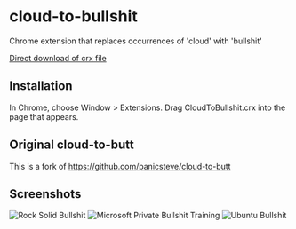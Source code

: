 cloud-to-bullshit
=================

Chrome extension that replaces occurrences of 'cloud' with 'bullshit'

[Direct download of crx file](https://github.com/lahdekorpi/bullshit-to-bullshit/blob/master/CloudToBullshit.crx?raw=true)

Installation
------------

In Chrome, choose Window > Extensions.  Drag CloudToBullshit.crx into the page that appears.

Original cloud-to-butt
-------------------------

This is a fork of https://github.com/panicsteve/cloud-to-butt

Screenshots
-----------

![Rock Solid Bullshit](https://raw.github.com/lahdekorpi/cloud-to-bullshit/master/screenshots/rock-solid-bullshit.png)
![Microsoft Private Bullshit Training](https://raw.github.com/lahdekorpi/cloud-to-bullshit/master/screenshots/private-bullshit-training.png)
![Ubuntu Bullshit](https://raw.github.com/lahdekorpi/cloud-to-bullshit/master/screenshots/Ubuntu-bullshit.png)
